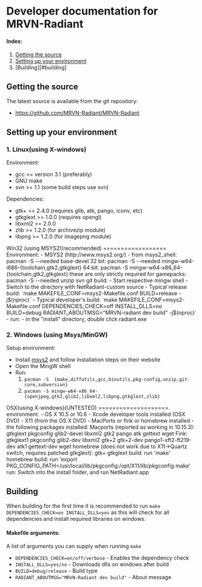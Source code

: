 # Developer documentation for MRVN-Radiant

#### Index:
1. [Getting the source](#getting-the-source)
2. [Setting up your environment](#setting-up-your-environment)
3. [Building][#building]

## Getting the source
The latest source is available from the git repository:
  - https://github.com/MRVN-Radiant/MRVN-Radiant

## Setting up your environment

### 1. Linux(using X-windows)
Environment:
- gcc >= version 3.1 (preferably)
- GNU make
- svn >= 1.1 (some build steps use svn)

Dependencies:
- gtk+ >= 2.4.0 (requires glib, atk, pango, iconv, etc)
- gtkglext >= 1.0.0 (requires opengl)
- libxml2 >= 2.0.0
- zlib >= 1.2.0 (for archivezip module)
- libpng >= 1.2.0 (for imagepng module)

<!-->
Win32 (using MSYS2)(recommended)
==================

Environment:
- MSYS2 (http://www.msys2.org/)
- from msys2_shell:
  pacman -S --needed base-devel
    32 bit:
  pacman -S --needed mingw-w64-i686-{toolchain,gtk2,gtkglext}
    64 bit:
  pacman -S mingw-w64-x86_64-{toolchain,gtk2,gtkglext}
    these are only strictly required for gamepacks:
  pacman -S --needed unzip svn git

build:
- Start respective mingw shell
- Switch to the directory with NetRadiant-custom source
- Typical release build:
  `make MAKEFILE_CONF=msys2-Makefile.conf BUILD=release -j$(nproc)`
- Typical developer's build:
  `make MAKEFILE_CONF=msys2-Makefile.conf DEPENDENCIES_CHECK=off INSTALL_DLLS=no BUILD=debug RADIANT_ABOUTMSG="MRVN-radiant dev build" -j$(nproc)`
- run:
- in the "install" directory, double click radiant.exe
<!-->

### 2. Windows (using Msys/MinGW)

Setup environment:
- Install [msys2](https://www.msys2.org/) and follow installation steps on their website
- Open the MingW shell
- Run:
  1. `pacman -S  {make,diffutils,gcc,binutils,pkg-config,unzip,git-core,subversion}`
  2. `pacman -S mingw-w64-x86_64-{openjpeg,gtk2,glib2,libxml2,libpng,gtkglext,zlib}`

<!-->
OSX(using X-windows)(UNTESTED)
====================

environment:
- OS X 10.5 or 10.6
- Xcode developer tools installed (OSX DVD)
- X11 (from the OS X DVD)
- MacPorts or fink or homebrew installed
- the following packages installed:
Macports (reported as working in 10.15.3):
  gtkglext pkgconfig glib2-devel libxml2 gtk2 pango atk gettext wget
Fink:
  gtkglext1 pkgconfig glib2-dev libxml2 gtk+2 gtk+2-dev pango1-xft2-ft219-dev atk1 gettext-dev wget
homebrew (does not work due to X11->Quartz switch, requires patched gtkglext):
  gtk+ gtkglext

build:
run 'make'

homebrew build:
run 'export PKG_CONFIG_PATH=/usr/local/lib/pkgconfig:/opt/X11/lib/pkgconfig
make'

run:
Switch into the install folder, and run NetRadiant.app
<!-->

## Building
When building for the first time it is recommended to run `make DEPENDENCIES_CHECK=on INSTALL_DLLS=yes` as this will check for all dependencies and install required libraries on windows.

#### Makefile arguments:
A list of arguments you can supply when running `make`
- `DEPENDENCIES_CHECK=on/off/verbose` - Enables the dependency check
- `INSTALL_DLLS=yes/no` - Downloads dlls on windows after build
- `BUILD=debug/release` - Build type
- `RADIANT_ABOUTMSG="MRVN-Radiant dev build"` - About message